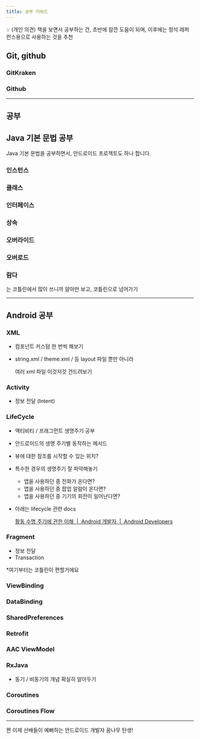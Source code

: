 ```yaml
---
title: 공부 키워드
---
```



<aside>
💡 (개인 의견) 책을 보면서 공부하는 건, 초반에 잠깐 도움이 되며, 이후에는 정석 레퍼런스용으로 사용하는 것을 추천

</aside>

## Git, github

### GitKraken

### Github

---

## 공부

## Java 기본 문법 공부

Java 기본 문법을 공부하면서, 안드로이드 프로젝트도 하나 합니다.

### 인스턴스

### 클래스

### 인터페이스

### 상속

### 오버라이드

### 오버로드

### 람다

는 코틀린에서 많이 쓰니까 알아만 보고, 코틀린으로 넘어가기

---

## Android 공부

### XML

- 컴포넌트 커스텀 한 번씩 해보기
- string.xml / theme.xml / 등 layout 파일 뿐만 아니라

    여러 xml 파일 이것저것 건드려보기

### Activity

- 정보 전달 (Intent)

### LifeCycle

- 액티비티 / 프래그먼트 생명주기 공부
- 안드로이드의 생명 주기별 동작하는 메서드
- 뷰에 대한 참조를 시작할 수 있는 위치?
- 특수한 경우의 생명주기 잘 파악해놓기
  - 앱을 사용하던 중 전화가 온다면?
  - 앱을 사용하던 중 팝업 알람이 온다면?
  - 앱을 사용하던 중 기기의 회전이 일어난다면?
- 아래는 lifecycle 관련 docs

    [활동 수명 주기에 관한 이해  |  Android 개발자  |  Android Developers](https://developer.android.com/guide/components/activities/activity-lifecycle?hl=ko)

### Fragment

- 정보 전달
- Transaction

*여기부터는 코틀린이 편할거에요

### ViewBinding

### DataBinding

### SharedPreferences

### Retrofit

### AAC ViewModel

### RxJava

- 동기 / 비동기의 개념 확실히 알아두기

### Coroutines

### Coroutines Flow

---

짠 이제 선배들이 예뻐하는 안드로이드 개발자 꿈나무 탄생!
